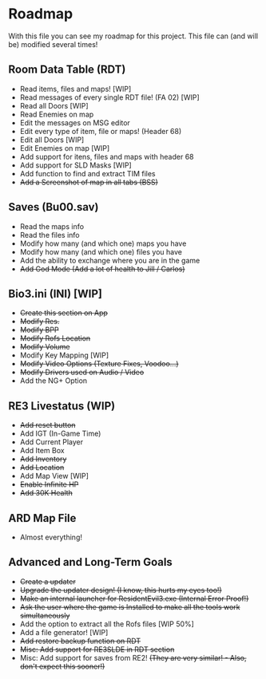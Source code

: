 # Roadmap
With this file you can see my roadmap for this project.
This file can (and will be) modified several times!

## Room Data Table (RDT)
- Read items, files and maps! [WIP]
- Read messages of every single RDT file! (FA 02) [WIP]
- Read all Doors [WIP]
- Read Enemies on map
- Edit the messages on MSG editor
- Edit every type of item, file or maps! (Header 68)
- Edit all Doors [WIP]
- Edit Enemies on map [WIP]
- Add support for itens, files and maps with header 68
- Add support for SLD Masks [WIP]
- Add function to find and extract TIM files
- ~~Add a Screenshot of map in all tabs (BSS)~~

## Saves (Bu00.sav)
- Read the maps info
- Read the files info
- Modify how many (and which one) maps you have
- Modify how many (and which one) files you have
- Add the ability to exchange where you are in the game
- ~~Add God Mode (Add a lot of health to Jill / Carlos)~~

## Bio3.ini (INI) [WIP]
- ~~Create this section on App~~
- ~~Modify Res.~~
- ~~Modify BPP~~
- ~~Modify Rofs Location~~
- ~~Modify Volume~~
- Modify Key Mapping [WIP]
- ~~Modify Video Options (Texture Fixes, Voodoo...)~~
- ~~Modify Drivers used on Audio / Video~~
- Add the NG+ Option

## RE3 Livestatus (WIP)
- ~~Add reset button~~
- Add IGT (In-Game Time)
- Add Current Player
- Add Item Box
- ~~Add Inventory~~
- ~~Add Location~~
- Add Map View [WIP]
- ~~Enable Infinite HP~~
- ~~Add 30K Health~~

## ARD Map File
- Almost everything!

## Advanced and Long-Term Goals
- ~~Create a updater~~
- ~~Upgrade the updater design! (I know, this hurts my eyes too!)~~
- ~~Make an internal launcher for ResidentEvil3.exe (Internal Error Proof!)~~
- ~~Ask the user where the game is Installed to make all the tools work simultaneously~~
- Add the option to extract all the Rofs files [WIP 50%]
- Add a file generator! [WIP]
- ~~Add restore backup function on RDT~~
- ~~Misc: Add support for RE3SLDE in RDT section~~
- Misc: Add support for saves from RE2! ~~(They are very similar! - Also, don't expect this sooner!)~~
